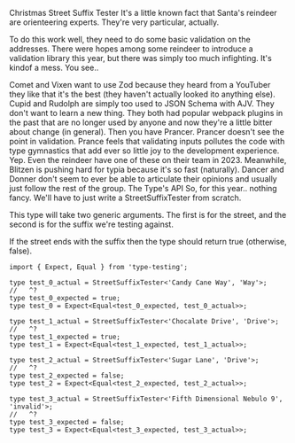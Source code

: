 Christmas Street Suffix Tester
It's a little known fact that Santa's reindeer are orienteering experts. They're very particular, actually.

To do this work well, they need to do some basic validation on the addresses. There were hopes among some reindeer to introduce a validation library this year, but there was simply too much infighting. It's kindof a mess. You see..

Comet and Vixen want to use Zod because they heard from a YouTuber they like that it's the best (they haven't actually looked ito anything else).
Cupid and Rudolph are simply too used to JSON Schema with AJV. They don't want to learn a new thing. They both had popular webpack plugins in the past that are no longer used by anyone and now they're a little bitter about change (in general).
Then you have Prancer. Prancer doesn't see the point in validation. Prance feels that validating inputs pollutes the code with type gymnastics that add ever so little joy to the development experience. Yep. Even the reindeer have one of these on their team in 2023.
Meanwhile, Blitzen is pushing hard for typia because it's so fast (naturally).
Dancer and Donner don't seem to ever be able to articulate their opinions and usually just follow the rest of the group.
The Type's API
So, for this year.. nothing fancy. We'll have to just write a StreetSuffixTester from scratch.

This type will take two generic arguments. The first is for the street, and the second is for the suffix we're testing against.

If the street ends with the suffix then the type should return true (otherwise, false).


```
import { Expect, Equal } from 'type-testing';

type test_0_actual = StreetSuffixTester<'Candy Cane Way', 'Way'>;
//   ^?
type test_0_expected = true;
type test_0 = Expect<Equal<test_0_expected, test_0_actual>>;

type test_1_actual = StreetSuffixTester<'Chocalate Drive', 'Drive'>;
//   ^?
type test_1_expected = true;
type test_1 = Expect<Equal<test_1_expected, test_1_actual>>;

type test_2_actual = StreetSuffixTester<'Sugar Lane', 'Drive'>;
//   ^?
type test_2_expected = false;
type test_2 = Expect<Equal<test_2_expected, test_2_actual>>;

type test_3_actual = StreetSuffixTester<'Fifth Dimensional Nebulo 9', 'invalid'>;
//   ^?
type test_3_expected = false;
type test_3 = Expect<Equal<test_3_expected, test_3_actual>>;
```